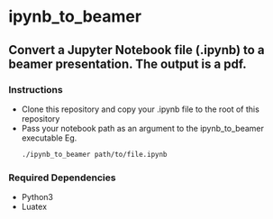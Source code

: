 # ipynb_to_beamer

## Convert a Jupyter Notebook file (.ipynb) to a beamer presentation. The output is a pdf.

### Instructions

- Clone this repository and copy your .ipynb file to the root of this repository
- Pass your notebook path as an argument to the ipynb_to_beamer executable
  Eg.
  ```bash
  ./ipynb_to_beamer path/to/file.ipynb
  ```
  

### Required Dependencies
- Python3
- Luatex
